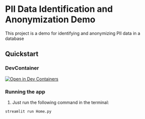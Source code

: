 # PII Data Identification and Anonymization Demo

This project is a demo for identifying and anonymizing PII data in a database

## Quickstart

### DevContainer

[![Open in Dev Containers](https://img.shields.io/static/v1?label=Dev%20Containers&message=Open&color=blue&logo=visualstudiocode)](https://vscode.dev/redirect?url=vscode://ms-vscode-remote.remote-containers/cloneInVolume?url=https://github.com/clnnn/data-anonymisation-demo)

### Running the app

1. Just run the following command in the terminal:

```bash
streamlit run Home.py
```
